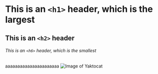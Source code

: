 # This is an `<h1>` header, which is the largest

## This is an `<h2>` header

###### This is an `<h6>` header, which is the smallest

aaaaaaaaaaaaaaaaaaaaaa
![Image of Yaktocat](https://octodex.github.com/images/yaktocat.png)
